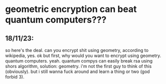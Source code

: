 # geometric encryption can beat quantum computers???

## 18/11/23:  

so here's the deal. can you encrypt shit using geometry, according to wikipedia, yes. ok but first, why would you want to encrypt using geometry. quantum computers. yeah. quantum compys can easily break rsa using shors algorithm, solution: geometry. i'm not the first guy to think of this (obviously). but i still wanna fuck around and learn a thing or two (god forbid 3).



